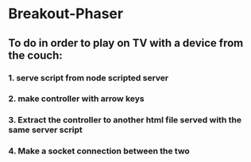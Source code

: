 # Breakout-Phaser

## To do in order to play on TV with a device from the couch:

### 1. serve script from node scripted server

### 2. make controller with arrow keys

### 3. Extract the controller to another html file served with the same server script

### 4. Make a socket connection between the two
